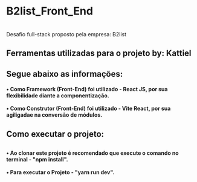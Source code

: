 # B2list_Front_End
<br/>
Desafio full-stack proposto pela empresa: B2list
<h2 display="inline">
  Ferramentas utilizadas para o projeto by: Kattiel
</h2>

<h2 display="inline"> Segue abaixo as informações:
<h4>
  •	Como Framework (Front-End) foi utilizado - React JS, por sua flexibilidade diante a componentização. <br>
  <br>
  •	Como Construtor (Front-End) foi utilizado - Vite React, por sua agiligadae na conversão de módulos. <br>
  
<h4/>
<h2 display="inline"> Como executar o projeto:<h2/>
  
<h4>
  •	Ao clonar este projeto é recomendado que execute o comando no terminal - "npm install". <br>
  <br>
  • Para executar o Projeto - "yarn run dev".
<h4/>
